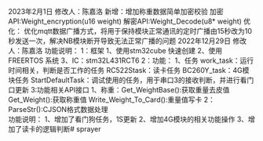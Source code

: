2023年2月1日
修改人：陈嘉洛
新增：增加称重数据简单加密校验
    加密API:Weight_encryption(u16 weight)
    解密API:Weight_Decode(u8* weight)
优化：
    优化mqtt数据广播方式，将用于保持模块正常通讯的定时广播由15秒改为10秒发送一次，解决NB模块断开导致无法正常广播的问题
2022年12月29日
修改人：陈嘉洛
    功能说明：
        1：框架
            1、使用stm32cube 快速创建
            2、使用FREERTOS 系统
            3、IC：stm32L431RCT6
        2：功能：
            1、任务
                work_task：运行时间相关，判断是否工作的任务
                RC522Stask：读卡任务
                BC260Y_task：4G模块任务
                StartDefaultTask：调试使用的任务，用于串口3的接收判断，并进行看门口更新
        3:功能相关API接口
            1、称重：Get_WeightBase():获取重量去皮值
                    Get_Weight():获取称重值
                    Write_Weight_To_Card():重量值写卡
            2： ParseStr():CJSON格式数据处理        
    功能说明：
    1、增加了看门狗任务，1S更新
    2、增加4G模块的相关功能操作
    3、增加了读卡的逻辑判断# sprayer

